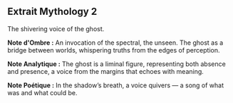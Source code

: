 ## Extrait Mythology 2

The shivering voice of the ghost.

**Note d'Ombre :** An invocation of the spectral, the unseen. The ghost as a bridge between worlds, whispering truths from the edges of perception.

**Note Analytique :** The ghost is a liminal figure, representing both absence and presence, a voice from the margins that echoes with meaning.

**Note Poétique :** In the shadow’s breath, a voice quivers — a song of what was and what could be.
